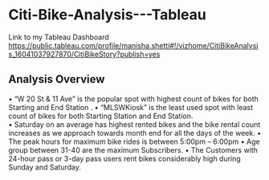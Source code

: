 # Citi-Bike-Analysis---Tableau

Link to my Tableau Dashboard
https://public.tableau.com/profile/manisha.shetti#!/vizhome/CitiBikeAnalysis_16041037927870/CitiBikeStory?publish=yes

  
## Analysis Overview
•	“W 20 St & 11 Ave” is the popular spot with highest count of bikes for both Starting  and End Station . 
•	“MLSWKiosk” is the least used spot with least count of bikes for both Starting Station and End Station.  
•	Saturday on an average has highest rented bikes and the bike rental count increases as we approach towards month end for all the days of the week.
•	The peak hours for maximum bike rides is between 5:00pm – 6:00pm
•	Age group between 31-40 are the maximum Subscribers. 
•	The Customers with 24-hour pass or 3-day pass users rent bikes considerably high during Sunday and Saturday.



